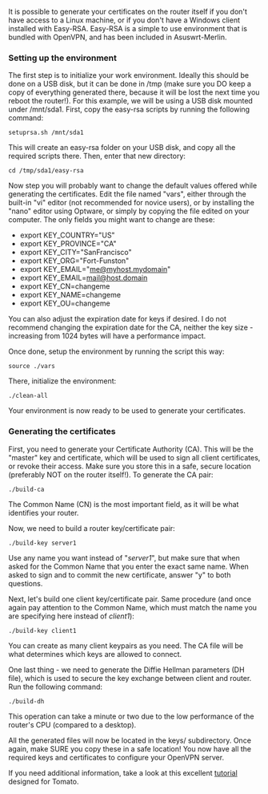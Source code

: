 It is possible to generate your certificates on the router itself if you don't have access to a Linux machine, or if you don't have a Windows client installed with Easy-RSA.  Easy-RSA is a simple to use environment that is bundled with OpenVPN, and has been included in Asuswrt-Merlin.

### Setting up the environment
The first step is to initialize your work environment.  Ideally this should be done on a USB disk, but it can be done in /tmp (make sure you DO keep a copy of everything generated there, because it will be lost the next time you reboot the router!).  For this example, we will be using a USB disk mounted under /mnt/sda1.  First, copy the easy-rsa scripts by running the following command:

`setuprsa.sh /mnt/sda1`

This will create an easy-rsa folder on your USB disk, and copy all the required scripts there.  Then, enter that new directory:

`cd /tmp/sda1/easy-rsa`

Now step you will probably want to change the default values offered while generating the certificates.  Edit the file named "vars", either through the built-in "vi" editor (not recommended for novice users), or by installing the "nano" editor using Optware, or simply by copying the file edited on your computer.  The only fields you might want to change are these:

* export KEY_COUNTRY="US"
* export KEY_PROVINCE="CA"
* export KEY_CITY="SanFrancisco"
* export KEY_ORG="Fort-Funston"
* export KEY_EMAIL="me@myhost.mydomain"
* export KEY_EMAIL=mail@host.domain
* export KEY_CN=changeme
* export KEY_NAME=changeme
* export KEY_OU=changeme

You can also adjust the expiration date for keys if desired.  I do not recommend changing the expiration date for the CA, neither the key size - increasing from 1024 bytes will have a performance impact.

Once done, setup the environment by running the script this way:

`source ./vars`

There, initialize the environment:

`./clean-all`

Your environment is now ready to be used to generate your certificates.


### Generating the certificates
First, you need to generate your Certificate Authority (CA).  This will be the "master" key and certificate, which will be used to sign all client certificates, or revoke their access.  Make sure you store this in a safe, secure location (preferably NOT on the router itself!).  To generate the CA pair:

`./build-ca`

The Common Name (CN) is the most important field, as it will be what identifies your router.

Now, we need to build a router key/certificate pair:

`./build-key server1`

Use any name you want instead of "_server1_", but make sure that when asked for the Common Name that you enter the exact same name.  When asked to sign and to commit the new certificate, answer "y" to both questions.

Next, let's build one client key/certificate pair.  Same procedure (and once again pay attention to the Common Name, which must match the name you are specifying here instead of _client1_):

`./build-key client1`

You can create as many client keypairs as you need.  The CA file will be what determines which keys are allowed to connect.

One last thing - we need to generate the Diffie Hellman parameters (DH file), which is used to secure the key exchange between client and router.  Run the following command:

`./build-dh`

This operation can take a minute or two due to the low performance of the router's CPU (compared to a desktop).

All the generated files will now be located in the keys/ subdirectory.  Once again, make SURE you copy these in a safe location!  You now have all the required keys and certificates to configure your OpenVPN server.

If you need additional information, take a look at this excellent [tutorial](http://www.howtogeek.com/60774/connect-to-your-home-network-from-anywhere-with-openvpn-and-tomato/) designed for Tomato.


